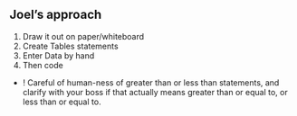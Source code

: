 
## Joel’s approach

1. Draw it out on paper/whiteboard
2. Create Tables statements
3. Enter Data by hand
4. Then code

- ! Careful of human-ness of greater than or less than statements, and clarify with your boss if that actually means greater than or equal to, or less than or equal to.
